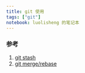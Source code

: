 ```yaml
---
title: git 使用
tags: ["git"]
notebook: luolisheng 的笔记本
---
```


### 参考

1. [git stash](https://zhuanlan.zhihu.com/p/28948567)
2. [git merge/rebase](https://bitmingw.com/2017/02/16/git-merge-rebase-ours-and-theirs/)